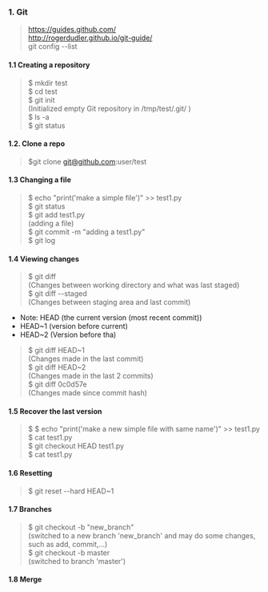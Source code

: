 ### 1. Git  
> https://guides.github.com/  
> http://rogerdudler.github.io/git-guide/  
> git config --list  
#### 1.1 Creating a repository  
> $ mkdir test  
> $ cd test  
> $ git init  
  (Initialized empty Git repository in /tmp/test/.git/ )  
> $ ls -a  
> $ git status  
#### 1.2. Clone a repo  
> $git clone git@github.com:user/test  
#### 1.3 Changing a file  
> $ echo "print('make a simple file')" >> test1.py  
> $ git status  
> $ git add test1.py  
  (adding a file)  
> $ git commit -m "adding a test1.py"  
> $ git log  
#### 1.4 Viewing changes  
> $ git diff   
  (Changes between working directory and what was last staged)  
> $ git diff --staged  
  (Changes between staging area and last commit)  
- Note: HEAD (the current version (most recent commit))  
- HEAD~1 (version before current)  
- HEAD~2 (Version before tha)
> $ git diff HEAD~1  
  (Changes made in the last commit)  
> $ git diff HEAD~2  
  (Changes made in the last 2 commits)  
> $ git diff 0c0d57e  
  (Changes made since commit hash)  
#### 1.5 Recover the last version  
> $  $ echo "print('make a new simple file with same name')" >> test1.py  
> $ cat test1.py  
> $ git checkout HEAD test1.py  
> $ cat test1.py  
#### 1.6 Resetting  
> $ git reset --hard HEAD~1  
#### 1.7 Branches  
> $ git checkout -b "new_branch"  
  (switched to a new branch 'new_branch' and may do some changes, such as add, commit,...)  
> $ git checkout -b master  
  (switched to branch 'master')  
#### 1.8 Merge
  

  




